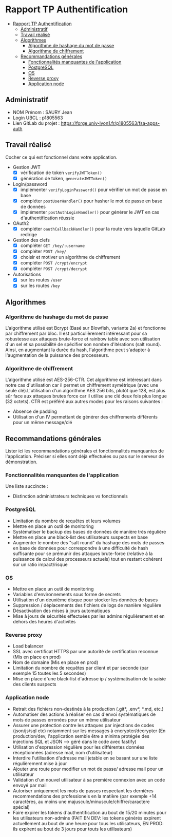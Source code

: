 # Rapport TP Authentification

- [Rapport TP Authentification](#rapport-tp-authentification)
  - [Administratif](#administratif)
  - [Travail réalisé](#travail-réalisé)
  - [Algorithmes](#algorithmes)
    - [Algorithme de hashage du mot de passe](#algorithme-de-hashage-du-mot-de-passe)
    - [Algorithme de chiffrement](#algorithme-de-chiffrement)
  - [Recommandations générales](#recommandations-générales)
    - [Fonctionnalités manquantes de l'application](#fonctionnalités-manquantes-de-lapplication)
    - [PostgreSQL](#postgresql)
    - [OS](#os)
    - [Reverse proxy](#reverse-proxy)
    - [Application node](#application-node)

## Administratif

- NOM Prénom : SAURY Jean
- Login UBCL : p1805563
- Lien GitLab du projet : https://forge.univ-lyon1.fr/p1805563/fsa-apps-auth

## Travail réalisé

Cocher ce qui est fonctionnel dans votre application.

- Gestion JWT
  - [X] vérification de token `verifyJWTToken()`
  - [X] génération de token, `generateJWTToken()`
- Login/password
  - [X] implémenter `verifyLoginPassword()` pour vérifier un mot de passe en base
  - [X] compléter `postUserHandler()` pour hasher le mot de passe en base de données
  - [X] implémenter `postAuthLoginHandler()` pour générer le JWT en cas d'authentification réussie
- OAuth2
  - [X] compléter `oauthCallbackHandler()` pour la route vers laquelle GitLab redirige
- Gestion des clefs
  - [X] compléter `GET /key/:username`
  - [X] compléter `POST /key/`
  - [X] choisir et motiver un algorithme de chiffrement
  - [X] compléter `POST /crypt/encrypt`
  - [X] compléter `POST /crypt/decrypt`
- Autorisations
  - [X] sur les routes `/user`
  - [X] sur les routes `/key`

## Algorithmes

### Algorithme de hashage du mot de passe

L'algorithme utilisé est Bcrypt (Basé sur Blowfish, variante 2a) et fonctionne par chiffrement par bloc. Il est particulièrement intéressant pour sa robustesse aux attaques brute-force et rainbow table avec son utilisation d'un sel et sa possibilité de spécifier son nombre d'itérations (salt round). Ainsi, en augmentant la durée du hash, l'algorithme peut s'adapter à l'augmentation de la puissance des processeurs.

### Algorithme de chiffrement
L'algorithme utilisé est AES-256-CTR. Cet algorithme est intéressant dans notre cas d'utilisation car il permet un chiffrement symétrique (avec une seule clé).L'utilisation d'un algorithme AES 256 bits, plutôt que 128, est plus sûr face aux attaques brutes force car il utilise une clé deux fois plus longue (32 octets).
CTR est préféré aux autres modes pour les raisons suivantes :
- Absence de padding
- Utilisation d'un IV permettant de générer des chiffrements différents pour un même message/clé

## Recommandations générales

Lister ici les recommandations générales et fonctionnalités manquantes de l'application.
Préciser si elles sont déjà effectuées ou pas sur le serveur de démonstration.

### Fonctionnalités manquantes de l'application

Une liste succincte :
- Distinction administrateurs techniques vs fonctionnels

### PostgreSQL
- Limitation du nombre de requêtes et leurs volumes 
- Mettre en place un outil de monitoring
- Systématiser le backup des bases de données de manière très régulière
- Mettre en place une black-list des utilisateurs suspects en base
- Augmenter le nombre des "salt round" du hashage des mots de passes en base de données pour correspondre à une difficulté de hash suffisante pour se prémunir des attaques brute-force (relative à la puissance de calcul des processeurs actuels) tout en restant cohérent sur un ratio impact/risque

### OS
- Mettre en place un outil de monitoring
- Variables d'environnements sous forme de secrets
- Utilisation d'un deuxième disque pour stocker les données de bases 
- Suppression / déplacements des fichiers de logs de manière régulière
- Désactivation des mises à jours automatiques
- Mise à jours de sécurités effectuées par les admins régulièrement et en dehors des heures d'activités

### Reverse proxy
- Load balancer
- SSL avec certificat HTTPS par une autorité de certification reconnue (Mis en place en prod)
- Nom de domaine (Mis en place en prod)
- Limitation du nombre de requêtes par client et par seconde (par exemple 15 toutes les 5 secondes)
- Mise en place d'une black-list d'adresse ip / systématisation de la saisie des clients suspects

### Application node
- Retrait des fichiers non-destinés à la production (.git*, .env*, *.md, etc.)
- Automatiser des actions à réaliser en cas d'envoi systématiques de mots de passes erronées pour un même utilisateur 
- Assurer une protection contre les attaques par injections de codes (json/js/sql etc) notamment sur les messages à encrypter/decrypter (En production/dev, l'application semble être a minima protégée des injections SQL et JSON --> géré dans le code avec fastify)
- Utilisation d'expression régulière pour les différentes données réceptionnées (adresse mail, nom d'utilisateur)
- Interdire l'utilisation d'adresse mail jetable en se basant sur une liste régulièrement mise à jour
- Ajouter une route pour modifier un mot de passe/ adresse mail pour un utilisateur
- Validation d'un nouvel utilisateur à sa première connexion avec un code envoyé par mail
- Autoriser uniquement les mots de passes respectant les dernières recommendations des professionels en la matière (par exemple +14 caractères, au moins une majuscule/minuscule/chiffre/caractère spécial)
- Faire expirer les tokens d'authentification au bout de 15/20 minutes pour les utilisateurs non-admins (FAIT EN DEV: les tokens générés expirent actuellement au bout de une heure pour tous les utilisateurs, EN PROD: ils expirent au bout de 3 jours pour touts les utilisateurs)
